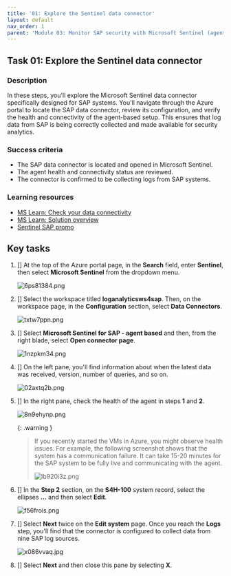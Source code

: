 ```yaml
---
title: '01: Explore the Sentinel data connector'
layout: default
nav_order: 1
parent: 'Module 03: Monitor SAP security with Microsoft Sentinel (agent-based)'
---
```


## Task 01: Explore the Sentinel data connector

### Description

In these steps, you'll explore the Microsoft Sentinel data connector specifically designed for SAP systems. You'll navigate through the Azure portal to locate the SAP data connector, review its configuration, and verify the health and connectivity of the agent-based setup. This ensures that log data from SAP is being correctly collected and made available for security analytics.

### Success criteria

- The SAP data connector is located and opened in Microsoft Sentinel.
- The agent health and connectivity status are reviewed.
- The connector is confirmed to be collecting logs from SAP systems.

### Learning resources

- [MS Learn: Check your data connectivity](https://learn.microsoft.com/en-us/Azure/sentinel/monitor-sap-system-health?pivots=connection-agent#check-your-data-connectors-health-and-connectivity)
- [MS Learn: Solution overview](https://learn.microsoft.com/en-us/azure/sentinel/sap/solution-overview)
- [Sentinel SAP promo](https://azure.microsoft.com/en-us/pricing/offers/microsoft-sentinel-sap-promo/) 

## Key tasks

1. [] At the top of the Azure portal page, in the **Search** field, enter **Sentinel**, then select **Microsoft Sentinel** from the dropdown menu.

	![6ps81384.png](../../media/6ps81384.png)

1. [] Select the workspace titled **loganalyticsws4sap**. Then, on the workspace page, in the **Configuration** section, select **Data Connectors**.

	![txtw7ppn.png](../../media/txtw7ppn.png)

1. [] Select **Microsoft Sentinel for SAP - agent based** and then, from the right blade, select **Open connector page**.

	![1nzpkm34.png](../../media/1nzpkm34.png)

1. [] On the left pane, you'll find information about when the latest data was received, version, number of queries, and so on.

	![02axtq2b.png](../../media/02axtq2b.png)

1. [] In the right pane, check the health of the agent in steps **1** and **2**.

	![8n9ehynp.png](../../media/8n9ehynp.png)

	{: .warning }
	> If you recently started the VMs in Azure, you might observe health issues. For example, the following screenshot shows that the system has a communication failure. It can take 15-20 minutes for the SAP system to be fully live and communicating with the agent.
	>
	>![lb920i3z.png](../../media/lb920i3z.png)

1. [] In the **Step 2** section, on the **S4H-100** system record, select the ellipses **...** and then select **Edit**.

	![f56frois.png](../../media/f56frois.png)

1. [] Select **Next** twice on the **Edit system** page. Once you reach the **Logs** step, you'll find that the connector is configured to collect data from nine SAP log sources.

	![x086vvaq.jpg](../../media/x086vvaq.jpg)

1. [] Select **Next** and then close this pane by selecting **X**.
